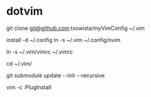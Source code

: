 # dotvim

git clone git@github.com:txowista/myVimConfig ~/.vim 

install -d ~/.config 
ln -s ~/.vim ~/.config/nvim 

ln -s ~/.vim/vimrc ~/.vimrc 

cd ~/.vim/

git submodule update --init --recursive 

vim -c :PlugInstall

